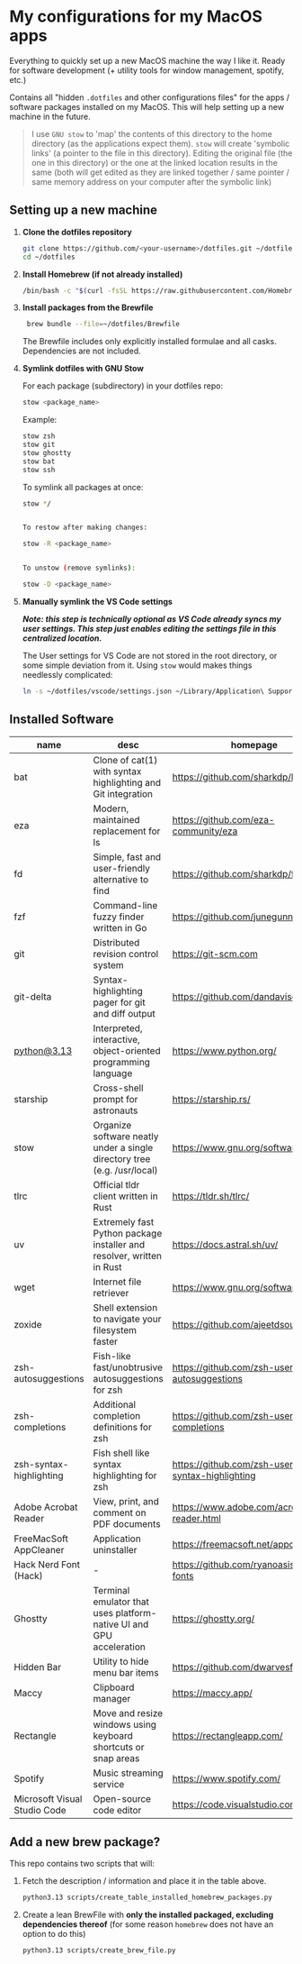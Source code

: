 # My configurations for my MacOS apps 

Everything to quickly set up a new MacOS machine the way I like it. Ready for software development (+ utility tools for window management, spotify, etc.)

Contains all "hidden `.dotfiles` and other configurations files" for the apps / software packages installed on my MacOS. 
This will help setting up a new machine in the future. 

> I use `GNU stow` to 'map' the contents of this directory to the home directory (as the applications expect them). `stow` will create 'symbolic links' (a pointer to the file in this directory). Editing the original file (the one in this directory) or the one at the linked location results in the same (both will get edited as they are linked together / same pointer / same memory address on your computer after the symbolic link)

## Setting up a new machine 
1. **Clone the dotfiles repository**
	```bash
	git clone https://github.com/<your-username>/dotfiles.git ~/dotfiles
	cd ~/dotfiles
	```

2. **Install Homebrew (if not already installed)**
	```bash 
	/bin/bash -c "$(curl -fsSL https://raw.githubusercontent.com/Homebrew/install/HEAD/install.sh)"
	```
4. **Install packages from the Brewfile**

   ```bash
	brew bundle --file=~/dotfiles/Brewfile
	```
	The Brewfile includes only explicitly installed formulae and all casks. Dependencies are not included.

1. **Symlink dotfiles with GNU Stow**

	For each package (subdirectory) in your dotfiles repo:
	```bash
	stow <package_name>
	```

	Example:
	```bash
	stow zsh
	stow git
	stow ghostty
	stow bat
	stow ssh
	```

	To symlink all packages at once:
	```bash
	stow */


	To restow after making changes:

	stow -R <package_name>


	To unstow (remove symlinks):

	stow -D <package_name>
	```
1. **Manually symlink the VS Code settings**
   
   ***Note: this step is technically optional as VS Code already syncs my user settings. This step just enables editing the settings file in this centralized location.***
   
   The User settings for VS Code are not stored in the root directory, or some simple deviation from it. Using `stow` would makes things needlessly complicated: 
   ```bash
   ln -s ~/dotfiles/vscode/settings.json ~/Library/Application\ Support/Code/User/settings.json
   ```

## Installed Software

|name|desc|homepage|formula/cask
|----|----|--------|------------
bat|Clone of cat(1) with syntax highlighting and Git integration|https://github.com/sharkdp/bat|formula
eza|Modern, maintained replacement for ls|https://github.com/eza-community/eza|formula
fd|Simple, fast and user-friendly alternative to find|https://github.com/sharkdp/fd|formula
fzf|Command-line fuzzy finder written in Go|https://github.com/junegunn/fzf|formula
git|Distributed revision control system|https://git-scm.com|formula
git-delta|Syntax-highlighting pager for git and diff output|https://github.com/dandavison/delta|formula
python@3.13|Interpreted, interactive, object-oriented programming language|https://www.python.org/|formula
starship|Cross-shell prompt for astronauts|https://starship.rs/|formula
stow|Organize software neatly under a single directory tree (e.g. /usr/local)|https://www.gnu.org/software/stow/|formula
tlrc|Official tldr client written in Rust|https://tldr.sh/tlrc/|formula
uv|Extremely fast Python package installer and resolver, written in Rust|https://docs.astral.sh/uv/|formula
wget|Internet file retriever|https://www.gnu.org/software/wget/|formula
zoxide|Shell extension to navigate your filesystem faster|https://github.com/ajeetdsouza/zoxide|formula
zsh-autosuggestions|Fish-like fast/unobtrusive autosuggestions for zsh|https://github.com/zsh-users/zsh-autosuggestions|formula
zsh-completions|Additional completion definitions for zsh|https://github.com/zsh-users/zsh-completions|formula
zsh-syntax-highlighting|Fish shell like syntax highlighting for zsh|https://github.com/zsh-users/zsh-syntax-highlighting|formula
Adobe Acrobat Reader|View, print, and comment on PDF documents|https://www.adobe.com/acrobat/pdf-reader.html|cask
FreeMacSoft AppCleaner|Application uninstaller|https://freemacsoft.net/appcleaner/|cask
Hack Nerd Font (Hack)|-|https://github.com/ryanoasis/nerd-fonts|cask
Ghostty|Terminal emulator that uses platform-native UI and GPU acceleration|https://ghostty.org/|cask
Hidden Bar|Utility to hide menu bar items|https://github.com/dwarvesf/hidden/|cask
Maccy|Clipboard manager|https://maccy.app/|cask
Rectangle|Move and resize windows using keyboard shortcuts or snap areas|https://rectangleapp.com/|cask
Spotify|Music streaming service|https://www.spotify.com/|cask
Microsoft Visual Studio Code|Open-source code editor|https://code.visualstudio.com/|cask

## Add a new brew package? 
This repo contains two scripts that will: 
1. Fetch the description / information and place it in the table above.  
	```bash
	python3.13 scripts/create_table_installed_homebrew_packages.py
	```
2. Create a lean BrewFile with **only the installed packaged, excluding dependencies thereof** (for some reason `homebrew` does not have an option to do this)
	```bash
	python3.13 scripts/create_brew_file.py
	```